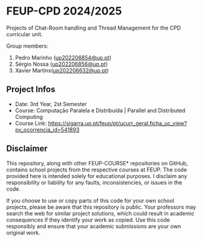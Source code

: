 # FEUP-CPD 2024/2025
Projects of Chat-Room handling and Thread Management for the CPD curricular unit.

Group members:
1. Pedro Marinho (up202206854@up.pt)
2. Sérgio Nossa (up202206856@up.pt)
3. Xavier Martins(up202206632@up.pt)

## Project Infos
- Date: 3rd Year, 2st Semester
- Course: Computação Paralela e Distribuída | Parallel and Distributed Computing
- Course Link: https://sigarra.up.pt/feup/pt/ucurr_geral.ficha_uc_view?pv_ocorrencia_id=541893
## Disclaimer
This repository, along with other FEUP-COURSE* repositories on GitHub, contains school projects from the respective courses at FEUP. The code provided here is intended solely for educational purposes. I disclaim any responsibility or liability for any faults, inconsistencies, or issues in the code.

If you choose to use or copy parts of this code for your own school projects, please be aware that this repository is public. Your professors may search the web for similar project solutions, which could result in academic consequences if they identify your work as copied. Use this code responsibly and ensure that your academic submissions are your own original work.

